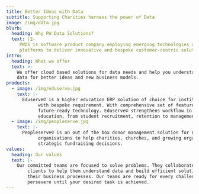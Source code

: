 ```yaml
---
title: Better Ideas with Data
subtitle: Supporting Charities harness the power of Data
image: /img/data.jpg
blurb:
  heading: Why PW Data Solutions?
  text: |2-
     PWDS is software product company employing emerging technologies and
     platforms to deliver innovative and bespoke customer-centric solutions.
intro:
  heading: What we offer
  text: >-
    We offer cloud based solutions for data needs and help you understand your
    data for better ideas and new business models. 
products:
  - image: /img/eduserve.jpg
    text: |-
      Eduserve© is a higher education ERP solution of choice for institutions
            with bespoke requirement. With comprehensive set of features and
            future-ready technology. Eduserve© strengthens workflow in higher
            education, from student recruitment, retention to management.
  - image: /img/peopleserve.jpg
    text: |-
      Peopleserve© is an out of the box donor management solution for non-profit
            organisations to help charities, churches, and growing organisations make
            strategic fundraising decisions.
values:
  heading: Our values
  text: |-
    Our committed teams are focused to solve problems. They collaborate with our
        clients to help them understand data and build efficient solutions to the
        their business processes. Our teams are ready for every challenge and will
        persevere until your desired task is achieved.
---
```


